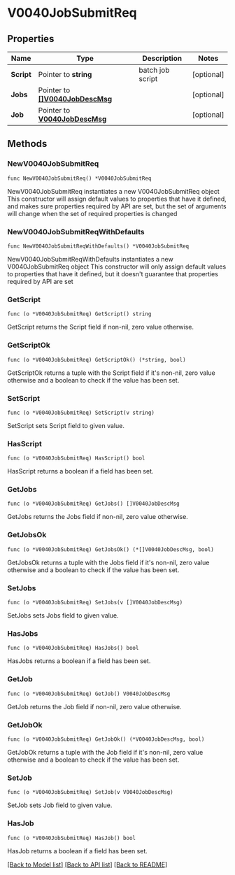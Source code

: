 # V0040JobSubmitReq

## Properties

Name | Type | Description | Notes
------------ | ------------- | ------------- | -------------
**Script** | Pointer to **string** | batch job script | [optional] 
**Jobs** | Pointer to [**[]V0040JobDescMsg**](V0040JobDescMsg.md) |  | [optional] 
**Job** | Pointer to [**V0040JobDescMsg**](V0040JobDescMsg.md) |  | [optional] 

## Methods

### NewV0040JobSubmitReq

`func NewV0040JobSubmitReq() *V0040JobSubmitReq`

NewV0040JobSubmitReq instantiates a new V0040JobSubmitReq object
This constructor will assign default values to properties that have it defined,
and makes sure properties required by API are set, but the set of arguments
will change when the set of required properties is changed

### NewV0040JobSubmitReqWithDefaults

`func NewV0040JobSubmitReqWithDefaults() *V0040JobSubmitReq`

NewV0040JobSubmitReqWithDefaults instantiates a new V0040JobSubmitReq object
This constructor will only assign default values to properties that have it defined,
but it doesn't guarantee that properties required by API are set

### GetScript

`func (o *V0040JobSubmitReq) GetScript() string`

GetScript returns the Script field if non-nil, zero value otherwise.

### GetScriptOk

`func (o *V0040JobSubmitReq) GetScriptOk() (*string, bool)`

GetScriptOk returns a tuple with the Script field if it's non-nil, zero value otherwise
and a boolean to check if the value has been set.

### SetScript

`func (o *V0040JobSubmitReq) SetScript(v string)`

SetScript sets Script field to given value.

### HasScript

`func (o *V0040JobSubmitReq) HasScript() bool`

HasScript returns a boolean if a field has been set.

### GetJobs

`func (o *V0040JobSubmitReq) GetJobs() []V0040JobDescMsg`

GetJobs returns the Jobs field if non-nil, zero value otherwise.

### GetJobsOk

`func (o *V0040JobSubmitReq) GetJobsOk() (*[]V0040JobDescMsg, bool)`

GetJobsOk returns a tuple with the Jobs field if it's non-nil, zero value otherwise
and a boolean to check if the value has been set.

### SetJobs

`func (o *V0040JobSubmitReq) SetJobs(v []V0040JobDescMsg)`

SetJobs sets Jobs field to given value.

### HasJobs

`func (o *V0040JobSubmitReq) HasJobs() bool`

HasJobs returns a boolean if a field has been set.

### GetJob

`func (o *V0040JobSubmitReq) GetJob() V0040JobDescMsg`

GetJob returns the Job field if non-nil, zero value otherwise.

### GetJobOk

`func (o *V0040JobSubmitReq) GetJobOk() (*V0040JobDescMsg, bool)`

GetJobOk returns a tuple with the Job field if it's non-nil, zero value otherwise
and a boolean to check if the value has been set.

### SetJob

`func (o *V0040JobSubmitReq) SetJob(v V0040JobDescMsg)`

SetJob sets Job field to given value.

### HasJob

`func (o *V0040JobSubmitReq) HasJob() bool`

HasJob returns a boolean if a field has been set.


[[Back to Model list]](../README.md#documentation-for-models) [[Back to API list]](../README.md#documentation-for-api-endpoints) [[Back to README]](../README.md)



